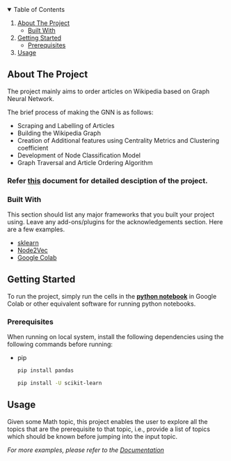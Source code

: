 <!--
*** Thanks for checking out the Best-README-Template. If you have a suggestion
*** that would make this better, please fork the repo and create a pull request
*** or simply open an issue with the tag "enhancement".
*** Thanks again! Now go create something AMAZING! :D
-->



<!-- PROJECT SHIELDS -->
<!--
*** I'm using markdown "reference style" links for readability.
*** Reference links are enclosed in brackets [ ] instead of parentheses ( ).
*** See the bottom of this document for the declaration of the reference variables
*** for contributors-url, forks-url, etc. This is an optional, concise syntax you may use.
*** https://www.markdownguide.org/basic-syntax/#reference-style-links
-->




<!-- TABLE OF CONTENTS -->
<details open="open">
  <summary>Table of Contents</summary>
  <ol>
    <li>
      <a href="#about-the-project">About The Project</a>
      <ul>
        <li><a href="#built-with">Built With</a></li>
      </ul>
    </li>
    <li>
      <a href="#getting-started">Getting Started</a>
      <ul>
        <li><a href="#prerequisites">Prerequisites</a></li>
      </ul>
    </li>
    <li><a href="#usage">Usage</a></li>
  </ol>
</details>



<!-- ABOUT THE PROJECT -->
## About The Project

The project mainly aims to order articles on Wikipedia based on Graph Neural Network.

The brief process of making the GNN is as follows:
* Scraping and Labelling of Articles
* Building the Wikipedia Graph
* Creation of Additional features using Centrality Metrics
and Clustering coefficient
* Development of Node Classification Model
* Graph Traversal and Article Ordering Algorithm

### Refer [this](https://github.com/Anupam0401/Wikipedia-Graph-Analysis/blob/master/Assignment%202_%20Wikipedia%20Graph%20Analysis.pdf) document for detailed desciption of the project.

### Built With

This section should list any major frameworks that you built your project using. Leave any add-ons/plugins for the acknowledgements section. Here are a few examples.
* [sklearn](https://scikit-learn.org/)
* [Node2Vec](https://snap.stanford.edu/node2vec/)
* [Google Colab](https://colab.research.google.com)



<!-- GETTING STARTED -->
## Getting Started

To run the project, simply run the cells in the **[python notebook](https://github.com/Anupam0401/Wikipedia-Graph-Analysis/blob/master/Assignment2_wiki_graph_analysis.ipynb)** in Google Colab or other equivalent software for running python notebooks.

### Prerequisites

When running on local system, install the following dependencies using the following commands before running:
* pip
  ```sh
  pip install pandas
  ```
   ```sh
  pip install -U scikit-learn
  ```


<!-- USAGE EXAMPLES -->
## Usage

Given some Math topic, this project enables the user to explore all the topics that are the prerequisite to that topic, i.e., provide a list of topics which should be known before jumping into the input topic.

_For more examples, please refer to the [Documentation](https://github.com/Anupam0401/Wikipedia-Graph-Analysis/blob/master/Assignment%202_%20Wikipedia%20Graph%20Analysis.pdf)_

